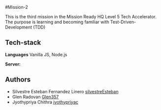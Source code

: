 #  Mission-2 

This is the third mission in the Mission Ready HQ Level 5 Tech Accelerator.
The purpose is learning and becoming familiar with Test-Driven-Development (TDD)

## Tech-stack

**Languages** Vanilla JS, Node.js

**Server:** 

## Authors

- Silvestre Esteban Fernandez Linero [silvestreEsteban](https://www.github.com/silvestreEsteban)
- Glen Radovan [Glen357](https://github.com/Glen357)
- Jyothypriya Chithra [jyothypriyac](https://github.com/jyothypriyac)

 
 
